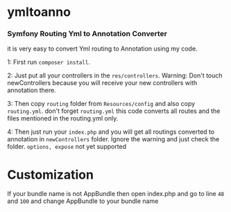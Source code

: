 # ymltoanno
### Symfony Routing Yml to Annotation Converter

it is very easy to convert Yml routing to Annotation using my code.

1: First run `composer install`.

2: Just put all your controllers in the `res/controllers`.
Warning: Don't touch newControllers because you will receive your new controllers with annotation there.

3: Then copy `routing` folder from `Resources/config` and also copy `routing.yml`. don't forget `routing.yml` this code converts all routes and the files mentioned in the routing.yml only.

4: Then just run your `index.php` and you will get all routings converted to annotation in `newControllers` folder. Ignore the warning and just check the folder.
`options, expose` not yet supported

# Customization
If your bundle name is not AppBundle then open index.php and go to line `48` and `100` and change AppBundle to your bundle name
